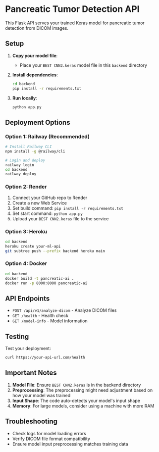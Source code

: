# Pancreatic Tumor Detection API

This Flask API serves your trained Keras model for pancreatic tumor detection from DICOM images.

## Setup

1. **Copy your model file**:
   - Place your `BEST CNN2.keras` model file in this `backend` directory

2. **Install dependencies**:
   ```bash
   cd backend
   pip install -r requirements.txt
   ```

3. **Run locally**:
   ```bash
   python app.py
   ```

## Deployment Options

### Option 1: Railway (Recommended)
```bash
# Install Railway CLI
npm install -g @railway/cli

# Login and deploy
railway login
cd backend
railway deploy
```

### Option 2: Render
1. Connect your GitHub repo to Render
2. Create a new Web Service
3. Set build command: `pip install -r requirements.txt`
4. Set start command: `python app.py`
5. Upload your `BEST CNN2.keras` file to the service

### Option 3: Heroku
```bash
cd backend
heroku create your-ml-api
git subtree push --prefix backend heroku main
```

### Option 4: Docker
```bash
cd backend
docker build -t pancreatic-ai .
docker run -p 8000:8000 pancreatic-ai
```

## API Endpoints

- `POST /api/v1/analyze-dicom` - Analyze DICOM files
- `GET /health` - Health check
- `GET /model-info` - Model information

## Testing

Test your deployment:
```bash
curl https://your-api-url.com/health
```

## Important Notes

1. **Model File**: Ensure `BEST CNN2.keras` is in the backend directory
2. **Preprocessing**: The preprocessing might need adjustment based on how your model was trained
3. **Input Shape**: The code auto-detects your model's input shape
4. **Memory**: For large models, consider using a machine with more RAM

## Troubleshooting

- Check logs for model loading errors
- Verify DICOM file format compatibility
- Ensure model input preprocessing matches training data